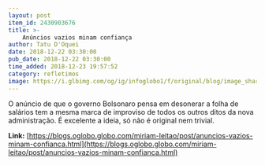 ```yaml
---
layout: post
item_id: 2430903676
title: >-
    Anúncios vazios minam confiança
author: Tatu D'Oquei
date: 2018-12-22 03:30:00
pub_date: 2018-12-22 03:30:00
time_added: 2018-12-23 19:57:52
category: refletimos
image: https://i.glbimg.com/og/ig/infoglobo1/f/original/blog/image_share/miriam-leitao.jpg
---
```


O anúncio de que o governo Bolsonaro pensa em desonerar a folha de salários tem a mesma marca de improviso de todos os outros ditos da nova administração. É excelente a ideia, só não é original nem trivial.

**Link:** [https://blogs.oglobo.globo.com/miriam-leitao/post/anuncios-vazios-minam-confianca.html](https://blogs.oglobo.globo.com/miriam-leitao/post/anuncios-vazios-minam-confianca.html)

